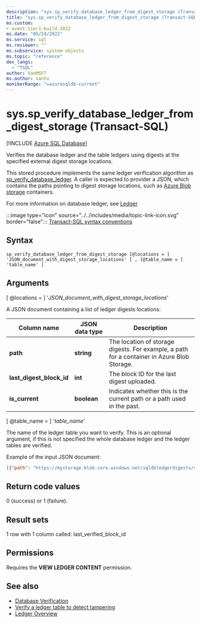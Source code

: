 ```yaml
---
description: "sys.sp_verify_database_ledger_from_digest_storage (Transact-SQL)"
title: "sys.sp_verify_database_ledger_from_digest_storage (Transact-SQL) | Microsoft Docs"
ms.custom:
- event-tier1-build-2022
ms.date: "05/24/2022"
ms.service: sql
ms.reviewer: ""
ms.subservice: system-objects
ms.topic: "reference"
dev_langs: 
  - "TSQL"
author: VanMSFT
ms.author: vanto
monikerRange: "=azuresqldb-current"
---
```


# sys.sp_verify_database_ledger_from_digest_storage (Transact-SQL)

[!INCLUDE [Azure SQL Database](../../includes/applies-to-version/asdb.md)]

Verifies the database ledger and the table ledgers using digests at the specified external digest storage locations.

This stored procedure implements the same ledger verification algorithm as [sp_verify_database_ledger](sys-sp-verify-database-ledger-transact-sql.md). A caller is expected to provider a JSON, which contains the paths pointing to digest storage locations, such as [Azure Blob storage](/azure/storage/blobs/storage-blobs-introduction) containers.

For more information on database ledger, see [Ledger](/azure/azure-sql/database/ledger-overview)

:::image type="icon" source="../../includes/media/topic-link-icon.svg" border="false"::: [Transact-SQL syntax conventions](../../t-sql/language-elements/transact-sql-syntax-conventions-transact-sql.md) 

## Syntax  
  
```syntaxsql
sp_verify_database_ledger_from_digest_storage [@locations = ] 'JSON_document_with_digest_storage_locations' [ , [@table_name = ] 'table_name' ] 
```

## Arguments

[ @locations = ] '*JSON_document_with_digest_storage_locations*'

A JSON document containing a list of ledger digests locations:

|Column name|JSON data type|Description|  
|-----------------|---------------|-----------------|
|**path**|**string**|The location of storage digests. For example, a path for a container in Azure Blob Storage.|
|**last_digest_block_id**|**int**|The block ID for the last digest uploaded.|
|**is_current**|**boolean**|Indicates whether this is the current path or a path used in the past.|

[ @table_name = ] '*table_name*'
 
The name of the ledger table you want to verify. This is an optional argument, if this is not specified the whole database ledger and the ledger tables are verified.

Example of the input JSON document:

```json
[{"path": "https://mystorage.blob.core.windows.net/sqldbledgerdigests/serverName/DatabaseName/2020-1-1 00:00:00Z", "last_digest_block_id":42, "is_current:true"} , … ]
```

## Return code values

0 (success) or 1 (failure).

## Result sets

1 row with 1 column called: last_verified_block_id

## Permissions

Requires the **VIEW LEDGER CONTENT** permission.

## See also

- [Database Verification](../security/ledger/ledger-database-verification.md)
- [Verify a ledger table to detect tampering](../security/ledger/ledger-verify-database.md)
- [Ledger Overview](../security/ledger/ledger-overview.md)